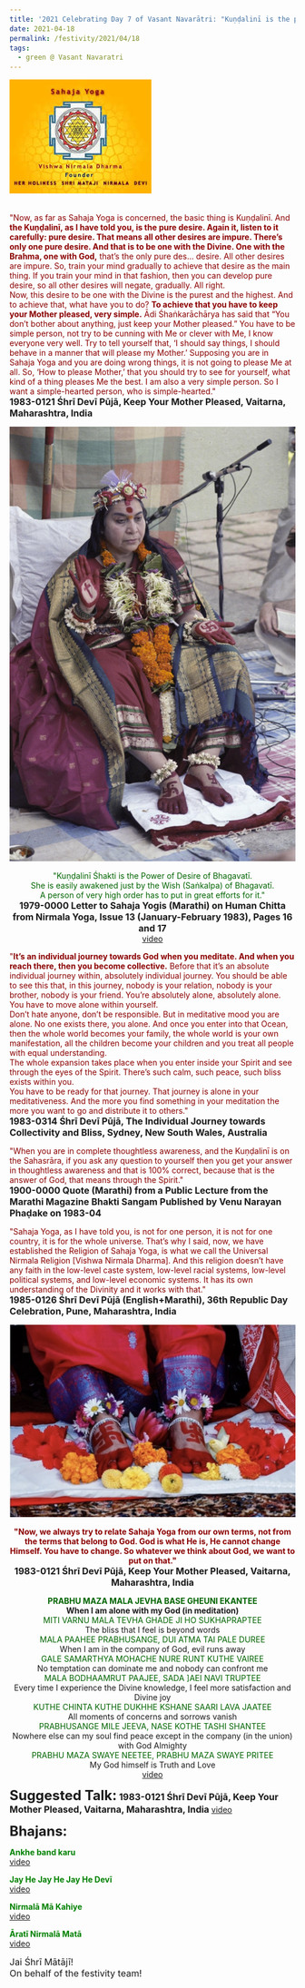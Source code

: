 ```yaml
---
title: '2021 Celebrating Day 7 of Vasant Navarātri: "Kuṇḍalinī is the pure desire. Again it, listen to it carefully: pure desire" '
date: 2021-04-18
permalink: /festivity/2021/04/18
tags:
  - green @ Vasant Navaratri
---
```


<div style="text-align: left"><img src="/images/image1.png" width="250" /></div><br>

<p>
<font color="DarkRed">"Now, as far as Sahaja Yoga is concerned, the basic thing is Kuṇḍalinī. And <b>the Kuṇḍalinī, as I have told you, is the pure desire. Again it, listen to it carefully: pure desire. That means all other desires are impure. There’s only one pure desire. And that is to be one with the Divine. One with the Brahma, one with God,</b> that’s the only pure des... desire. All other desires are impure. So, train your mind gradually to achieve that desire as the main thing. If you train your mind in that fashion, then you can develop pure desire, so all other desires will negate, gradually. All right.<br>
Now, this desire to be one with the Divine is the purest and the highest. And to achieve that, what have you to do? <b>To achieve that you have to keep your Mother pleased, very simple.</b> Ādi Śhaṅkarāchārya has said that “You don’t bother about anything, just keep your Mother pleased.” You have to be simple person, not try to be cunning with Me or clever with Me, I know everyone very well. Try to tell yourself that, ‘I should say things, I should behave in a manner that will please my Mother.’ Supposing you are in Sahaja Yoga and you are doing wrong things, it is not going to please Me at all. So, ‘How to please Mother,’ that you should try to see for yourself, what kind of a thing pleases Me the best. I am also a very simple person. So I want a simple-hearted person, who is simple-hearted."</font><br>
<font size="+0"><b>1983-0121 Śhrī Devī Pūjā, Keep Your Mother Pleased, Vaitarna, Maharashtra, India</b></font>
</p>

<div style="text-align: center"><img src="/images/image675.png" /></div>

<p style="text-align:center;">
<font color="DarkGreen">"Kuṇḍalinī Śhakti is the Power of Desire of Bhagavatī.<br>
She is easily awakened just by the Wish (Saṅkalpa) of Bhagavatī.<br>
A person of very high order has to put in great efforts for it."</font><br>
<font size="+0"><b>1979-0000 Letter to Sahaja Yogis (Marathi) on Human Chitta from Nirmala Yoga, Issue 13 (January-February 1983), Pages 16 and 17</b></font><br>
<a href="https://www.youtube.com/watch?v=ecnk5GEJzS8&ab_channel=SahajaYoga">video</a>
</p>

<p>
<font color="DarkRed">"<b>It’s an individual journey towards God when you meditate. And when you reach there, then you become collective.</b> Before that it’s an absolute individual journey within, absolutely individual journey. You should be able to see this that, in this journey, nobody is your relation, nobody is your brother, nobody is your friend. You’re absolutely alone, absolutely alone. You have to move alone within yourself.<br>
Don’t hate anyone, don’t be responsible. But in meditative mood you are alone. No one exists there, you alone. And once you enter into that Ocean, then the whole world becomes your family, the whole world is your own manifestation, all the children become your children and you treat all people with equal understanding.<br>
The whole expansion takes place when you enter inside your Spirit and see through the eyes of the Spirit. There’s such calm, such peace, such bliss exists within you.<br>
You have to be ready for that journey. That journey is alone in your meditativeness. And the more you find something in your meditation the more you want to go and distribute it to others."</font><br>
<font size="+0"><b>1983-0314 Śhrī Devī Pūjā, The Individual Journey towards Collectivity and Bliss, Sydney, New South Wales, Australia</b></font>
</p>

<p>
<font color="DarkRed">"When you are in complete thoughtless awareness, and the Kuṇḍalinī is on the Sahasrāra, if you ask any question to yourself then you get your answer in thoughtless awareness and that is 100% correct, because that is the answer of God, that means through the Spirit."</font><br>
<font size="+0"><b>1900-0000 Quote (Marathi) from a Public Lecture from the Marathi Magazine Bhakti Sangam Published by Venu Narayan Phaḍake on 1983-04</b></font>
</p>

<p>
<font color="DarkRed">"Sahaja Yoga, as I have told you, is not for one person, it is not for one country, it is for the whole universe. That’s why I said, now, we have established the Religion of Sahaja Yoga, is what we call the Universal Nirmala Religion [Vishwa Nirmala Dharma]. And this religion doesn’t have any faith in the low-level caste system, low-level racial systems, low-level political systems, and low-level economic systems. It has its own understanding of the Divinity and it works with that."</font><br>
<font size="+0"><b>1985-0126 Śhrī Devī Pūjā (English+Marathi), 36th Republic Day Celebration, Pune, Maharashtra, India</b></font>
</p>

<div style="text-align: center"><img src="/images/image676.png" /></div>

<p style="text-align:center;">
<font color="DarkRed"><b>"Now, we always try to relate Sahaja Yoga from our own terms, not from the terms that belong to God. 
God is what He is, He cannot change Himself. You have to change. So whatever we think about God, we want to put on that."</b></font><br>
<font size="+0"><b>1983-0121 Śhrī Devī Pūjā, Keep Your Mother Pleased, Vaitarna, Maharashtra, India</b></font>
</p>

<p style="text-align:center;">
<font color="DarkGreen"><b>PRABHU MAZA MALA JEVHA BASE GHEUNI EKANTEE</b></font><br>
<b>When I am alone with my God (in meditation)</b><br>
<font color="DarkGreen">MITI VARNU MALA TEVHA GHADE JI HO SUKHAPRAPTEE</font><br>
The bliss that I feel is beyond words<br>
<font color="DarkGreen">MALA PAAHEE PRABHUSANGE, DUI ATMA TAI PALE DUREE</font><br>
When I am in the company of God, evil runs away<br>
<font color="DarkGreen">GALE SAMARTHYA MOHACHE NURE RUNT KUTHE VAIREE</font><br>
No temptation can dominate me and nobody can confront me<br>
<font color="DarkGreen">MALA BODHAAMRUT PAAJEE, SADA ]AEI NAVI TRUPTEE</font><br>
Every time I experience the Divine knowledge, I feel more satisfaction and Divine joy<br>
<font color="DarkGreen">KUTHE CHINTA KUTHE DUKHHE KSHANE SAARI LAVA JAATEE</font><br>
All moments of concerns and sorrows vanish<br>
<font color="DarkGreen">PRABHUSANGE MILE JEEVA, NASE KOTHE TASHI SHANTEE</font><br>
Nowhere else can my soul find peace except in the company (in the union) with God Almighty<br>
<font color="DarkGreen">PRABHU MAZA SWAYE NEETEE, PRABHU MAZA SWAYE PRITEE</font><br>
My God himself is Truth and Love<br>
<a href="https://www.youtube.com/watch?v=_yoOiLcEL9U&ab_channel=SahajaYoga">video</a>
</p>

<font size="+2"><b>Suggested Talk:</b></font> 
<font size="+0"><b>1983-0121 Śhrī Devī Pūjā, Keep Your Mother Pleased, Vaitarna, Maharashtra, India</b></font>
<a href="https://www.youtube.com/watch?v=2Lem8XT9wkI&ab_channel=TeachingsofH.H.ShriMatajiNirmalaDevi"> video</a><br>

<font size="+2"><b>Bhajans:</b></font>

<p>
<font color="green"><b>Ankhe band karu</b></font><br>
<a href="https://www.youtube.com/watch?v=HluLtgi5ZfA&ab_channel=SahajaYoga">video</a>
</p>
 
<p>
<font color="green"><b>Jay He Jay He Jay He Devī</b></font><br>
<a href="https://seven-teams.github.io/Videos_Links.html">video</a>
</p>

<p>
<font color="green"><b>Nirmalā Mā Kahiye</b></font><br>
<a href="https://www.youtube.com/watch?v=XqgvLLeIzVQ&ab_channel=SahajaYoga">video</a> 
</p>

<p>
<font color="green"><b>Āratī Nirmalā Matā</b></font><br>
<a href="https://www.youtube.com/watch?v=2btBuq4VYL4&ab_channel=mdeniel108">video</a> 
</p>

<p>
<font size="+0">Jai Śhrī Mātājī!<br>
On behalf of the festivity team!</font>
</p>